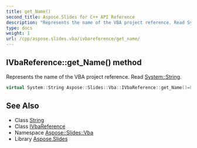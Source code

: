 ```yaml
---
title: get_Name()
second_title: Aspose.Slides for C++ API Reference
description: "Represents the name of the VBA project reference. Read System::String."
type: docs
weight: 1
url: /cpp/aspose.slides.vba/ivbareference/get_name/
---
```

## IVbaReference::get_Name() method


Represents the name of the VBA project reference. Read [System::String](../../../system/string/).

```cpp
virtual System::String Aspose::Slides::Vba::IVbaReference::get_Name()=0
```

## See Also

* Class [String](../../system/string/)
* Class [IVbaReference](./)
* Namespace [Aspose::Slides::Vba](../)
* Library [Aspose.Slides](../../)